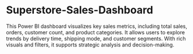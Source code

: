 # Superstore-Sales-Dashboard
This Power BI dashboard visualizes key sales metrics, including total sales, orders, customer count, and product categories. It allows users to explore trends by delivery time, shipping mode, and customer segments. With rich visuals and filters, it supports strategic analysis and decision-making.
